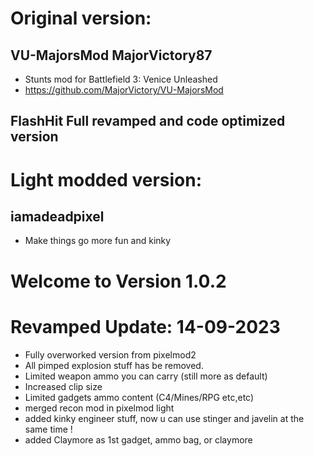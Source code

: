 # Original version:
## VU-MajorsMod MajorVictory87
- Stunts mod for Battlefield 3: Venice Unleashed
- https://github.com/MajorVictory/VU-MajorsMod

## FlashHit Full revamped and code optimized version

# Light modded version:
## iamadeadpixel
- Make things go more fun and kinky

# Welcome to Version 1.0.2
# Revamped Update: 14-09-2023
- Fully overworked version from pixelmod2
- All pimped explosion stuff has be removed.
- Limited weapon ammo you can carry (still more as default)
- Increased clip size
- Limited gadgets ammo content (C4/Mines/RPG etc,etc)
- merged recon mod in pixelmod light
- added kinky engineer stuff, now u can use stinger and javelin at the same time !
- added Claymore as 1st gadget, ammo bag, or claymore
